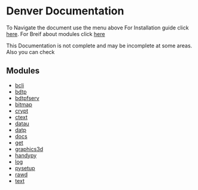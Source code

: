 # Denver Documentation
To Navigate the document use the menu above
For Installation guide click [here](installation.md).
For Breif about modules click [here](brief.md)

This Documentation is not complete and may be incomplete at some areas.
Also you can check

## Modules
* [bcli](modules/bcli.md)
* [bdtp](modules/bdtp.md)
* [bdtpfserv](modules/bdtpfserv.md)
* [bitmap](modules/bitmap.md)
* [crypt](modules/crypt.md)
* [ctext](modules/ctext.md)
* [datau](modules/datau.md)
* [datp](modules/datp.md)
* [docs](modules/docs.md)
* [get](modules/get.md)
* [graphics3d](modules/graphics3d.md)
* [handypy](modules/handypy.md)
* [log](modules/log.md)
* [pysetup](modules/pysetup.md)
* [rawd](modules/rawd.md)
* [text](modules/text.md)
